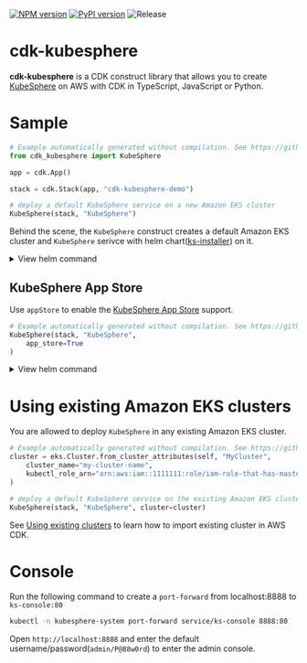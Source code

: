 [![NPM version](https://badge.fury.io/js/cdk-kubesphere.svg)](https://badge.fury.io/js/cdk-kubesphere)
[![PyPI version](https://badge.fury.io/py/cdk-kubesphere.svg)](https://badge.fury.io/py/cdk-kubesphere)
![Release](https://github.com/pahud/cdk-kubesphere/workflows/Release/badge.svg)

# cdk-kubesphere

**cdk-kubesphere** is a CDK construct library that allows you to create [KubeSphere](https://kubesphere.io/) on AWS with CDK in TypeScript, JavaScript or Python.

# Sample

```python
# Example automatically generated without compilation. See https://github.com/aws/jsii/issues/826
from cdk_kubesphere import KubeSphere

app = cdk.App()

stack = cdk.Stack(app, "cdk-kubesphere-demo")

# deploy a default KubeSphere service on a new Amazon EKS cluster
KubeSphere(stack, "KubeSphere")
```

Behind the scene, the `KubeSphere` construct creates a default Amazon EKS cluster and `KubeSphere` serivce with helm chart([ks-installer](https://github.com/kubesphere/ks-installer)) on it.

<details>
<summary>View helm command</summary>
AWS CDK will helm install the `ks-installer`  on the cluster:

```sh
helm install ks-installer \
--repo https://charts.kubesphere.io/test \
--namespace=kubesphere-system \
--generate-name \
--create-namespace
```

</details>

## KubeSphere App Store

Use `appStore` to enable the [KubeSphere App Store](https://kubesphere.io/docs/pluggable-components/app-store/) support.

```python
# Example automatically generated without compilation. See https://github.com/aws/jsii/issues/826
KubeSphere(stack, "KubeSphere",
    app_store=True
)
```

<details>
<summary>View helm command</summary>
AWS CDK will helm install the `ks-installer`  on the cluster:

```sh
helm install ks-installer \
--set openpitrix.enabled=true \
--repo https://charts.kubesphere.io/test \
--namespace=kubesphere-system \
--generate-name \
--create-namespace
```

</details>

# Using existing Amazon EKS clusters

You are allowed to deploy `KubeSphere` in any existing Amazon EKS cluster.

```python
# Example automatically generated without compilation. See https://github.com/aws/jsii/issues/826
cluster = eks.Cluster.from_cluster_attributes(self, "MyCluster",
    cluster_name="my-cluster-name",
    kubectl_role_arn="arn:aws:iam::1111111:role/iam-role-that-has-masters-access"
)

# deploy a default KubeSphere service on the existing Amazon EKS cluster
KubeSphere(stack, "KubeSphere", cluster=cluster)
```

See [Using existing clusters](https://github.com/aws/aws-cdk/tree/master/packages/%40aws-cdk/aws-eks#using-existing-clusters) to learn how to import existing cluster in AWS CDK.

# Console

Run the following command to create a `port-forward` from localhost:8888 to `ks-console:80`

```sh
kubectl -n kubesphere-system port-forward service/ks-console 8888:80
```

Open `http://localhost:8888` and enter the default username/password(`admin/P@88w0rd`) to enter the admin console.
